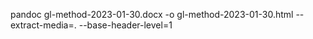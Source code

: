 pandoc gl-method-2023-01-30.docx -o gl-method-2023-01-30.html --extract-media=. --base-header-level=1


